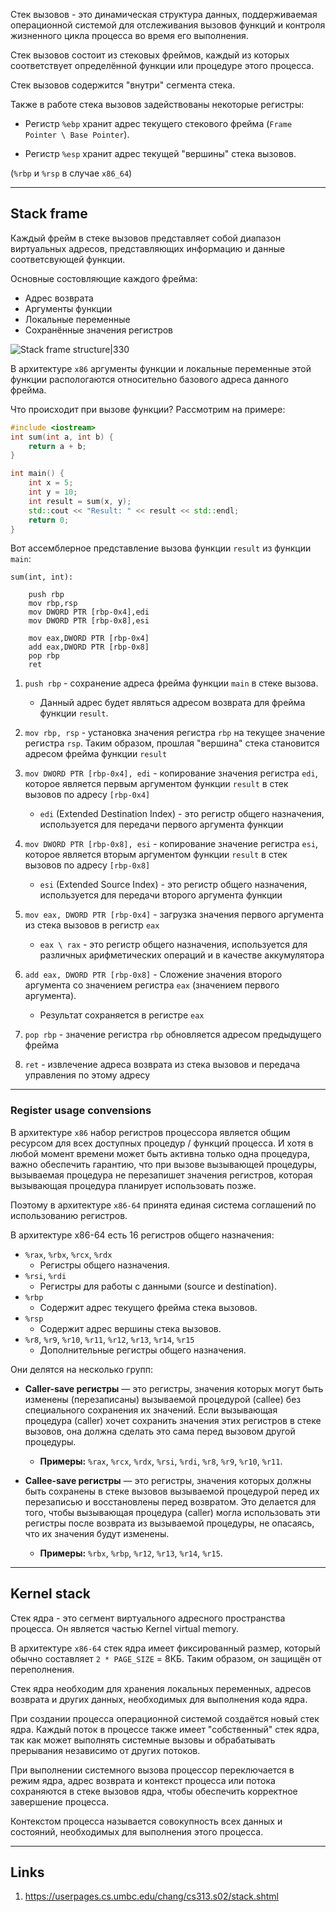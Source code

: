 Стек вызовов - это динамическая структура данных, поддерживаемая операционной системой для отслеживания вызовов функций и контроля жизненного цикла процесса во время его выполнения.

Стек вызовов состоит из стековых фреймов, каждый из которых соответствует определённой функции или процедуре этого процесса.

Стек вызовов содержится "внутри" сегмента стека.

Также в работе стека вызовов задействованы некоторые регистры:

- Регистр `%ebp` хранит адрес текущего стекового фрейма 
  (`Frame Pointer \ Base Pointer`).

- Регистр `%esp` хранит адрес текущей "вершины" стека вызовов.

(`%rbp` и `%rsp` в случае `x86_64`)

---
## Stack frame

Каждый фрейм в стеке вызовов представляет собой диапазон виртуальных адресов, представляющих информацию и данные соответсвующей функции.

Основные состовляющие каждого фрейма:

- Адрес возврата
- Аргументы функции
- Локальные переменные
- Сохранённые значения регистров


![Stack frame structure|330](https://github.com/user-attachments/assets/c9013848-6cc1-4f2c-bd23-c8f5cf79999e)

В архитектуре `x86` аргументы функции и локальные переменные этой функции распологаются относительно базового адреса данного фрейма.


Что происходит при вызове функции? Рассмотрим на примере:

``` C++
#include <iostream>
int sum(int a, int b) {
    return a + b;
}

int main() {
    int x = 5;
    int y = 10;
    int result = sum(x, y);
    std::cout << "Result: " << result << std::endl;
    return 0;
}
```

Вот ассемблерное представление вызова функции `result` из функции `main`:

``` assembly
sum(int, int):

	push rbp
	mov rbp,rsp
	mov DWORD PTR [rbp-0x4],edi
	mov DWORD PTR [rbp-0x8],esi
	
	mov eax,DWORD PTR [rbp-0x4]
	add eax,DWORD PTR [rbp-0x8]
	pop rbp
	ret
```

1. `push rbp` - сохранение адреса фрейма функции `main` в стеке вызова. 
	- Данный адрес будет являться адресом возврата для фрейма функции `result`.

2. `mov rbp, rsp` - установка значения регистра `rbp` на текущее значение регистра `rsp`. Таким образом, прошлая "вершина" стека становится адресом фрейма функции `result`

3. `mov DWORD PTR [rbp-0x4], edi` - копирование значения регистра `edi`, которое является первым аргументом функции `result` в стек вызовов по адресу `[rbp-0x4]`
	- `edi` (Extended Destination Index) - это регистр общего назначения, используется для передачи первого аргумента функции

5. `mov DWORD PTR [rbp-0x8], esi` - копирование значение регистра `esi`, которое является вторым аргументом функции `result` в стек вызовов по адресу `[rbp-0x8]`
	- `esi` (Extended Source Index) - это регистр общего назначения, используется для передачи второго аргумента функции

6. `mov eax, DWORD PTR [rbp-0x4]` - загрузка значения первого аргумента из стека вызовов в регистр `eax`
	- `eax \ rax` - это регистр общего назначения, используется для различных арифметических операций и в качестве аккумулятора

7. `add eax, DWORD PTR [rbp-0x8]` - Сложение значения второго аргумента со значением регистра `eax` (значением первого аргумента). 
	- Результат сохраняется в регистре `eax`

8. `pop rbp` - значение регистра `rbp` обновляется адресом предыдущего фрейма

9. `ret` - извлечение адреса возврата из стека вызовов и передача управления по этому адресу

---
### Register usage convensions

В архитектуре `x86` набор регистров процессора является общим ресурсом для всех доступных процедур / функций процесса. И хотя в любой момент времени может быть активна только одна процедура, важно обеспечить гарантию, что при вызове вызывающей процедуры, вызываемая процедура не перезапишет значения регистров, которая вызывающая процедура планирует использовать позже.

Поэтому в архитектуре `x86-64` принята единая система соглашений по использованию регистров.

В архитектуре x86-64 есть 16 регистров общего назначения:

- `%rax`, `%rbx`, `%rcx`, `%rdx`
	- Регистры общего назначения.    
- `%rsi`, `%rdi`
	- Регистры для работы с данными (source и destination).
- `%rbp`
	- Содержит адрес текущего фрейма стека вызовов.
- `%rsp`
	- Содержит адрес вершины стека вызовов.
- `%r8`, `%r9`, `%r10`, `%r11`, `%r12`, `%r13`, `%r14`, `%r15`
	- Дополнительные регистры общего назначения.

Они делятся на несколько групп:

- **Caller-save регистры** — это регистры, значения которых могут быть изменены (перезаписаны) вызываемой процедурой (callee) без специального сохранения их значений. Если вызывающая процедура (caller) хочет сохранить значения этих регистров в стеке вызовов, она должна сделать это сама перед вызовом другой процедуры.

	- **Примеры:** `%rax`, `%rcx`, `%rdx`, `%rsi`, `%rdi`, `%r8`, `%r9`, `%r10`, `%r11`.


- **Callee-save регистры** — это регистры, значения которых должны быть сохранены в стеке вызовов вызываемой процедурой перед их перезаписью и восстановлены перед возвратом. Это делается для того, чтобы вызывающая процедура (caller) могла использовать эти регистры после возврата из вызываемой процедуры, не опасаясь, что их значения будут изменены.

	- **Примеры:** `%rbx`, `%rbp`, `%r12`, `%r13`, `%r14`, `%r15`.

---
## Kernel stack

Стек ядра - это сегмент виртуального адресного пространства процесса. Он является частью Kernel virtual memory.


В архитектуре `x86-64` стек ядра имеет фиксированный размер, который обычно составляет `2 * PAGE_SIZE` = 8КБ. Таким образом, он защищён от переполнения.


Стек ядра необходим для хранения локальных переменных, адресов возврата и других данных, необходимых для выполнения кода ядра.


При создании процесса операционной системой создаётся новый стек ядра. Каждый поток в процессе также имеет "собственный" стек ядра, так как может выполнять системные вызовы и обрабатывать прерывания независимо от других потоков.


При выполнении системного вызова процессор переключается в режим ядра, адрес возврата и контекст процесса или потока сохраняются в стеке вызовов ядра, чтобы обеспечить корректное завершение процесса.

Контекстом процесса называется совокупность всех данных и состояний, необходимых для выполнения этого процесса.

---
## Links

1. https://userpages.cs.umbc.edu/chang/cs313.s02/stack.shtml
